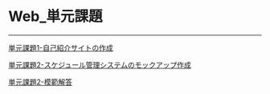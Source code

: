# Web_単元課題

---

[単元課題1-自己紹介サイトの作成](./Web_単元課題1.html)

[単元課題2-スケジュール管理システムのモックアップ作成](./Web_単元課題2.html)

[単元課題2-模範解答](./Web_単元課題2-模範解答.html)
